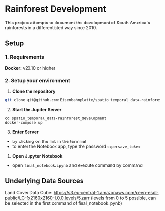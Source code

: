 # Rainforest Development

This project attempts to document the development of South America's rainforests in a differentiated way since 2010.

## Setup

### 1. Requirements

**Docker:** v20.10 or higher

### 2. Setup your environment

1. **Clone the repository**
```bash
git clone git@github.com:Eisenbahnplatte/spatio_temporal_data-rainforest_development.git
```

2. **Start the Jupiter Server**

```
cd spatio_temporal_data-rainforest_development 
docker-compose up
```

3. **Enter Server**
- by clicking on the link in the terminal
- to enter the Notebook app, type the password `supersave_token`

1. **Open Jupyter Notebook**
- open `final_notebook.ipynb` and execute command by command
   

## Underlying Data Sources

Land Cover Data Cube: https://s3.eu-central-1.amazonaws.com/deep-esdl-public/LC-1x2160x2160-1.0.0.levels/5.zarr
(levels from 0 to 5 possible, can be selected in the first command of final_notebook.ipynb)